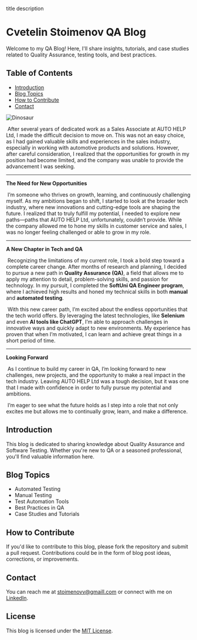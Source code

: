 title
description

# Cvetelin Stoimenov QA Blog
Welcome to my QA Blog! Here, I'll share insights, tutorials, and case studies related to Quality Assurance, testing tools, and best practices.

## Table of Contents
- [Introduction](#introduction)
- [Blog Topics](#blog-topics)
- [How to Contribute](#how-to-contribute)
- [Contact](#contact)

![Dinosaur](https://stupiddope.com/wp-content/uploads/2023/06/Unlocking-New-Possibilities-The-Significance-of-Distinguishing-Real-Opportunities.jpg)

&nbsp;After several years of dedicated work as a Sales Associate at AUTO HELP Ltd, I made the difficult decision to move on. This was not an easy choice, as I had gained valuable skills and experiences in the sales industry, especially in working with automotive products and solutions. However, after careful consideration, I realized that the opportunities for growth in my position had become limited, and the company was unable to provide the advancement I was seeking.

---

**The Need for New Opportunities**

&nbsp;I’m someone who thrives on growth, learning, and continuously challenging myself. As my ambitions began to shift, I started to look at the broader tech industry, where new innovations and cutting-edge tools are shaping the future. I realized that to truly fulfill my potential, I needed to explore new paths—paths that AUTO HELP Ltd, unfortunately, couldn’t provide. While the company allowed me to hone my skills in customer service and sales, I was no longer feeling challenged or able to grow in my role.

---

**A New Chapter in Tech and QA**

&nbsp;Recognizing the limitations of my current role, I took a bold step toward a complete career change. After months of research and planning, I decided to pursue a new path in **Quality Assurance (QA)**, a field that allows me to apply my attention to detail, problem-solving skills, and passion for technology. In my pursuit, I completed the **SoftUni QA Engineer program**, where I achieved high results and honed my technical skills in both **manual** and **automated testing**.

&nbsp;With this new career path, I’m excited about the endless opportunities that the tech world offers. By leveraging the latest technologies, like **Selenium** and even **AI tools like ChatGPT**, I’m able to approach challenges in innovative ways and quickly adapt to new environments. My experience has proven that when I’m motivated, I can learn and achieve great things in a short period of time.

---

**Looking Forward**

&nbsp;As I continue to build my career in QA, I’m looking forward to new challenges, new projects, and the opportunity to make a real impact in the tech industry. Leaving AUTO HELP Ltd was a tough decision, but it was one that I made with confidence in order to fully pursue my potential and ambitions.

&nbsp;I’m eager to see what the future holds as I step into a role that not only excites me but allows me to continually grow, learn, and make a difference.


## Introduction
This blog is dedicated to sharing knowledge about Quality Assurance and Software Testing. Whether you're new to QA or a seasoned professional, you'll find valuable information here.

## Blog Topics
- Automated Testing
- Manual Testing
- Test Automation Tools
- Best Practices in QA
- Case Studies and Tutorials

## How to Contribute
If you'd like to contribute to this blog, please fork the repository and submit a pull request. Contributions could be in the form of blog post ideas, corrections, or improvements.

## Contact
You can reach me at [stoimenovv@gmaill.com](mailto:your-email@example.com) or connect with me on [LinkedIn](https://www.linkedin.com/in/cvetelin-stoimenov/).

## License
This blog is licensed under the [MIT License](LICENSE).
